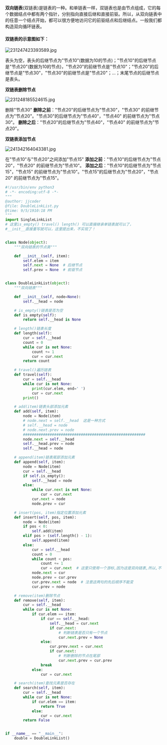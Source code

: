 **双向链表**(双链表)是链表的一种。和单链表一样，双链表也是由节点组成，它的每个数据结点中都有两个指针，分别指向直接后继和直接前驱。所以，从双向链表中的任意一个结点开始，都可以很方便地访问它的前驱结点和后继结点。一般我们都构造双向循环链表。

#### 双链表的示意图如下：
![231247423393589.jpg](https://upload-images.jianshu.io/upload_images/15336901-f1f376422fbc5111.jpg?imageMogr2/auto-orient/strip%7CimageView2/2/w/1240)


表头为空，表头的后继节点为"节点10"(数据为10的节点)；"节点10"的后继节点是"节点20"(数据为10的节点)，"节点20"的前继节点是"节点10"；"节点20"的后继节点是"节点30"，"节点30"的前继节点是"节点20"；...；末尾节点的后继节点是表头。

**双链表删除节点**

![231248185524615.jpg](https://upload-images.jianshu.io/upload_images/15336901-ac46033ed98ba79a.jpg?imageMogr2/auto-orient/strip%7CimageView2/2/w/1240)


删除"节点30"
**删除之前**："节点20"的后继节点为"节点30"，"节点30" 的前继节点为"节点20"。"节点30"的后继节点为"节点40"，"节点40" 的前继节点为"节点30"。
**删除之后**："节点20"的后继节点为"节点40"，"节点40" 的前继节点为"节点20"。

**双链表添加节点**

![241342164043381.jpg](https://upload-images.jianshu.io/upload_images/15336901-318173609bc71a37.jpg?imageMogr2/auto-orient/strip%7CimageView2/2/w/1240)

在"节点10"与"节点20"之间添加"节点15"
**添加之前**："节点10"的后继节点为"节点20"，"节点20" 的前继节点为"节点10"。
**添加之后**："节点10"的后继节点为"节点15"，"节点15" 的前继节点为"节点10"。"节点15"的后继节点为"节点20"，"节点20" 的前继节点为"节点15"。


```python
#!/usr/bin/env python3
# -*- encoding:utf-8 -*-
"""
@author: jjcoder
@file: DoubleLinkList.py
@time: 9/5/1910:18 PM
"""
import SingleLinkList  
# 这里is_empty() travel() length() 可以直接继承单链表就可以了，
#__init__直接重写就可以，这里提出来，不实现了！


class Node(object):
    """双向链表的节点类"""

    def __init__(self, item):
        self.elem = item
        self.next = None  # 后继节点
        self.prev = None  # 前驱节点


class DoubleLinkList(object):
    """双向链表"""

    def __init__(self, node=None):
        self.__head = node

    # is_empty()链表是否为空
    def is_empty(self):
        return self.__head is None

    # length()链表长度
    def length(self):
        cur = self.__head
        count = 0
        while cur is not None:
            count += 1
            cur = cur.next
        return count

    # travel()遍历链表
    def travel(self):
        cur = self.__head
        while cur is not None:
            print(cur.elem, end=' ')
            cur = cur.next
        print()

    # add(item)链表头部添加元素
    def add(self, item):
        node = Node(item)
        # node.next = self.__head  这是一种方式
        # self.__head = node
        # node.next.prev = node
        #######################################################
        node.next = self.__head
        self.__head.prev = node
        self.__head = node

    # append(item)链表尾部添加元素
    def append(self, item):
        node = Node(item)
        cur = self.__head
        if self.is_empty():
            self.__head = node
        else:
            while cur.next is not None:
                cur = cur.next
            cur.next = node
            node.prev = cur

    # insert(pos, item)指定位置添加元素
    def insert(self, pos, item):
        node = Node(item)
        if pos < 0:
            self.add(item)
        elif pos > (self.length() - 1):
            self.append(item)
        else:
            cur = self.__head
            count = 0
            while count < pos:
                count += 1
                cur = cur.next  # 这里只使用一个游标,因为这是双向链表,所以,不需要再添加一个游标
            node.next = cur
            node.prev = cur.prev
            cur.prev.next = node  # 注意这两句的先后顺序不能变
            cur.prev = node

    # remove(item)删除节点
    def remove(self, item):
        cur = self.__head
        while cur is not None:
            if cur.elem == item:
                if cur == self.__head:
                    self.__head = cur.next
                    if cur.next:
                        # 判断链表是否只有一个节点
                        cur.next.prev = None
                else:
                    cur.prev.next = cur.next
                    if cur.next:
                        # 判断删除的节点在尾部
                        cur.next.prev = cur.prev
                break
            else:
                cur = cur.next

    # search(item)查找元素是否存在
    def search(self, item):
        cur = self.__head
        while cur is not None:
            if cur.elem == item:
                return True
            else:
                cur = cur.next
        return False


if __name__ == "__main__":
    double = DoubleLinkList()
```

